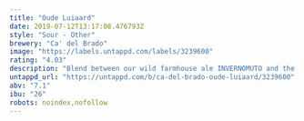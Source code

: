```yaml
---
title: "Oude Luiaard"
date: 2019-07-12T13:17:08.476793Z
style: "Sour - Other"
brewery: "Ca' del Brado"
image: "https://labels.untappd.com/labels/3239600"
rating: "4.03"
description: "Blend between our wild farmhouse ale INVERNOMUTO and the Lambic (18 months-old) of Oud Beersel"
untappd_url: "https://untappd.com/b/ca-del-brado-oude-luiaard/3239600"
abv: "7.1"
ibu: "26"
robots: noindex,nofollow
---
```

